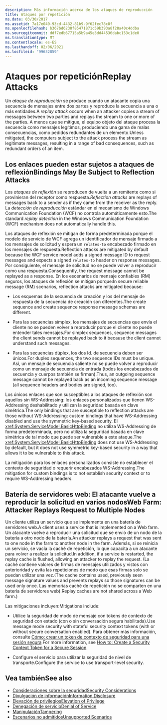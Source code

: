 ```yaml
---
description: Más información acerca de los ataques de reproducción
title: Ataques por repetición
ms.date: 03/30/2017
ms.assetid: 7a17e040-93cd-4432-81b9-9f62fec78c8f
ms.openlocfilehash: b367bd6238f85471871c59b393a8f28a40c4ddba
ms.sourcegitcommit: ddf7edb67715a5b9a45e3dd44536dabc153c1de0
ms.translationtype: MT
ms.contentlocale: es-ES
ms.lasthandoff: 02/06/2021
ms.locfileid: "99632859"
---
```

# <a name="replay-attacks"></a><span data-ttu-id="6d884-103">Ataques por repetición</span><span class="sxs-lookup"><span data-stu-id="6d884-103">Replay Attacks</span></span>

<span data-ttu-id="6d884-104">Un *ataque de reproducción* se produce cuando un atacante copia una secuencia de mensajes entre dos partes y reproduce la secuencia a una o más entidades.</span><span class="sxs-lookup"><span data-stu-id="6d884-104">A *replay attack* occurs when an attacker copies a stream of messages between two parties and replays the stream to one or more of the parties.</span></span> <span data-ttu-id="6d884-105">A menos que se mitigue, el equipo objeto del ataque procesa la secuencia como mensajes legítimos, produciendo una gama de malas consecuencias, como pedidos redundantes de un elemento.</span><span class="sxs-lookup"><span data-stu-id="6d884-105">Unless mitigated, the computers subject to the attack process the stream as legitimate messages, resulting in a range of bad consequences, such as redundant orders of an item.</span></span>  
  
## <a name="bindings-may-be-subject-to-reflection-attacks"></a><span data-ttu-id="6d884-106">Los enlaces pueden estar sujetos a ataques de reflexión</span><span class="sxs-lookup"><span data-stu-id="6d884-106">Bindings May Be Subject to Reflection Attacks</span></span>  

 <span data-ttu-id="6d884-107">Los *ataques de reflexión* se reproducen de vuelta a un remitente como si provinieran del receptor como respuesta.</span><span class="sxs-lookup"><span data-stu-id="6d884-107">*Reflection attacks* are replays of messages back to a sender as if they came from the receiver as the reply.</span></span> <span data-ttu-id="6d884-108">La *detección de reproducción* estándar en el mecanismo de Windows Communication Foundation (WCF) no controla automáticamente esto.</span><span class="sxs-lookup"><span data-stu-id="6d884-108">The standard *replay detection* in the Windows Communication Foundation (WCF) mechanism does not automatically handle this.</span></span>  
  
 <span data-ttu-id="6d884-109">Los ataques de reflexión se mitigan de forma predeterminada porque el modelo de servicio de WCF agrega un identificador de mensaje firmado a los mensajes de solicitud y espera un `relates-to` encabezado firmado en los mensajes de respuesta.</span><span class="sxs-lookup"><span data-stu-id="6d884-109">Reflection attacks are mitigated by default because the WCF service model adds a signed message ID to request messages and expects a signed `relates-to` header on response messages.</span></span> <span data-ttu-id="6d884-110">Por consiguiente, el mensaje de solicitud no se puede volver a reproducir como una respuesta.</span><span class="sxs-lookup"><span data-stu-id="6d884-110">Consequently, the request message cannot be replayed as a response.</span></span> <span data-ttu-id="6d884-111">En los escenarios de mensaje confiables (RM) seguros, los ataques de reflexión se mitigan porque:</span><span class="sxs-lookup"><span data-stu-id="6d884-111">In secure reliable message (RM) scenarios, reflection attacks are mitigated because:</span></span>  
  
- <span data-ttu-id="6d884-112">Los esquemas de la secuencia de creación y los del mensaje de respuesta de la secuencia de creación son diferentes.</span><span class="sxs-lookup"><span data-stu-id="6d884-112">The create sequence and create sequence response message schemas are different.</span></span>  
  
- <span data-ttu-id="6d884-113">Para las secuencias símplex, los mensajes de secuencias que envía el cliente no se pueden volver a reproducir porque el cliente no puede entender tales mensajes.</span><span class="sxs-lookup"><span data-stu-id="6d884-113">For simplex sequences, sequence messages the client sends cannot be replayed back to it because the client cannot understand such messages.</span></span>  
  
- <span data-ttu-id="6d884-114">Para las secuencias dúplex, los dos Id. de secuencia deben ser únicos.</span><span class="sxs-lookup"><span data-stu-id="6d884-114">For duplex sequences, the two sequence IDs must be unique.</span></span> <span data-ttu-id="6d884-115">Así, un mensaje de secuencia saliente no se puede volver a reproducir como un mensaje de secuencia de entrada (todos los encabezados de secuencia y cuerpos también se firman).</span><span class="sxs-lookup"><span data-stu-id="6d884-115">Thus, an outgoing sequence message cannot be replayed back as an incoming sequence message (all sequence headers and bodies are signed, too).</span></span>  
  
 <span data-ttu-id="6d884-116">Los únicos enlaces que son susceptibles a los ataques de reflexión son aquellos sin WS-Addressing: los enlaces personalizados que tienen WS-Addressing deshabilitado y utilizan la seguridad basada en clave simétrica.</span><span class="sxs-lookup"><span data-stu-id="6d884-116">The only bindings that are susceptible to reflection attacks are those without WS-Addressing: custom bindings that have WS-Addressing disabled and use the symmetric key-based security.</span></span> <span data-ttu-id="6d884-117">El <xref:System.ServiceModel.BasicHttpBinding> no utiliza WS-Addressing de forma predeterminada, pero no utiliza la seguridad basada en clave simétrica de tal modo que puede ser vulnerable a este ataque.</span><span class="sxs-lookup"><span data-stu-id="6d884-117">The <xref:System.ServiceModel.BasicHttpBinding> does not use WS-Addressing by default, but it does not use symmetric key-based security in a way that allows it to be vulnerable to this attack.</span></span>  
  
 <span data-ttu-id="6d884-118">La mitigación para los enlaces personalizados consiste no establecer el contexto de seguridad o requerir encabezados WS-Addressing.</span><span class="sxs-lookup"><span data-stu-id="6d884-118">The mitigation for custom bindings is to not establish security context or to require WS-Addressing headers.</span></span>  
  
## <a name="web-farm-attacker-replays-request-to-multiple-nodes"></a><span data-ttu-id="6d884-119">Batería de servidores web: El atacante vuelve a reproducir la solicitud en varios nodos</span><span class="sxs-lookup"><span data-stu-id="6d884-119">Web Farm: Attacker Replays Request to Multiple Nodes</span></span>  

 <span data-ttu-id="6d884-120">Un cliente utiliza un servicio que se implementa en una batería de servidores web.</span><span class="sxs-lookup"><span data-stu-id="6d884-120">A client uses a service that is implemented on a Web farm.</span></span> <span data-ttu-id="6d884-121">Un atacante vuelve a reproducir una solicitud que se envió de un nodo de la batería a otro nodo de la batería.</span><span class="sxs-lookup"><span data-stu-id="6d884-121">An attacker replays a request that was sent to one node in the farm to another node in the farm.</span></span> <span data-ttu-id="6d884-122">Además, si se reinicia un servicio, se vacía la caché de repetición, lo que capacita a un atacante para volver a realizar la solicitud.</span><span class="sxs-lookup"><span data-stu-id="6d884-122">In addition, if a service is restarted, the replay cache is flushed, allowing an attacker to replay the request.</span></span> <span data-ttu-id="6d884-123">(La caché contiene valores de firmas de mensajes utilizados y vistos con anterioridad y evita las repeticiones de modo que esas firmas solo se puedan utilizar una vez.</span><span class="sxs-lookup"><span data-stu-id="6d884-123">(The cache contains used, previously seen message signature values and prevents replays so those signatures can be used only once.</span></span> <span data-ttu-id="6d884-124">Las memorias caché de repetición no se comparten en una batería de servidores web).</span><span class="sxs-lookup"><span data-stu-id="6d884-124">Replay caches are not shared across a Web farm.)</span></span>  
  
 <span data-ttu-id="6d884-125">Las mitigaciones incluyen:</span><span class="sxs-lookup"><span data-stu-id="6d884-125">Mitigations include:</span></span>  
  
- <span data-ttu-id="6d884-126">Utilice la seguridad de modo de mensaje con tokens de contexto de seguridad con estado (con o sin conversación segura habilitada).</span><span class="sxs-lookup"><span data-stu-id="6d884-126">Use message mode security with stateful security context tokens (with or without secure conversation enabled).</span></span> <span data-ttu-id="6d884-127">Para obtener más información, consulte [Cómo: crear un token de contexto de seguridad para una sesión segura](how-to-create-a-security-context-token-for-a-secure-session.md).</span><span class="sxs-lookup"><span data-stu-id="6d884-127">For more information, see [How to: Create a Security Context Token for a Secure Session](how-to-create-a-security-context-token-for-a-secure-session.md).</span></span>  
  
- <span data-ttu-id="6d884-128">Configure el servicio para utilizar la seguridad de nivel de transporte.</span><span class="sxs-lookup"><span data-stu-id="6d884-128">Configure the service to use transport-level security.</span></span>  
  
## <a name="see-also"></a><span data-ttu-id="6d884-129">Vea también</span><span class="sxs-lookup"><span data-stu-id="6d884-129">See also</span></span>

- [<span data-ttu-id="6d884-130">Consideraciones sobre la seguridad</span><span class="sxs-lookup"><span data-stu-id="6d884-130">Security Considerations</span></span>](security-considerations-in-wcf.md)
- [<span data-ttu-id="6d884-131">Divulgación de información</span><span class="sxs-lookup"><span data-stu-id="6d884-131">Information Disclosure</span></span>](information-disclosure.md)
- [<span data-ttu-id="6d884-132">Elevación de privilegios</span><span class="sxs-lookup"><span data-stu-id="6d884-132">Elevation of Privilege</span></span>](elevation-of-privilege.md)
- [<span data-ttu-id="6d884-133">Denegación de servicio</span><span class="sxs-lookup"><span data-stu-id="6d884-133">Denial of Service</span></span>](denial-of-service.md)
- [<span data-ttu-id="6d884-134">Manipulación</span><span class="sxs-lookup"><span data-stu-id="6d884-134">Tampering</span></span>](tampering.md)
- [<span data-ttu-id="6d884-135">Escenarios no admitidos</span><span class="sxs-lookup"><span data-stu-id="6d884-135">Unsupported Scenarios</span></span>](unsupported-scenarios.md)
